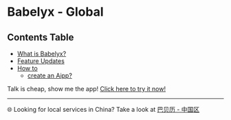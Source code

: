 # Babelyx - Global

## Contents Table

- [What is Babelyx?](./whitepaper.md)
- [Feature Updates](./news.md)
- [How to](./howto/)
  - [create an Aipp?](./howto/create-aipp.md)

Talk is cheap, show me the app! [Click here to try it now!](https://u.babelyx.com)

---

🌐 Looking for local services in China? Take a look at [巴贝历 - 中国区](https://lib.cn.babelyx.com)
